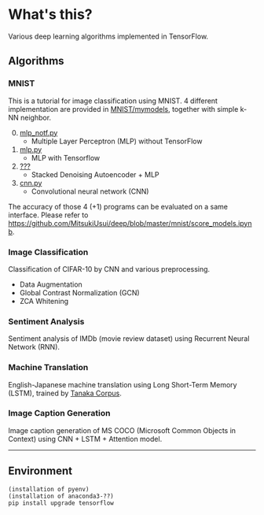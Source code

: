 # What's this?
Various deep learning algorithms implemented in TensorFlow.

## Algorithms
### MNIST
This is a tutorial for image classification using MNIST.
4 different implementation are provided in [MNIST/mymodels](https://github.com/MitsukiUsui/deep/tree/master/mnist/mymodels), together with simple k-NN neighbor.

0. [mlp_notf.py](https://github.com/MitsukiUsui/deep/tree/master/mnist/mymodels/mlp_notf.py)
    * Multiple Layer Perceptron (MLP) without TensorFlow
0. [mlp.py](https://github.com/MitsukiUsui/deep/tree/master/mnist/mymodels/mlp.py)
    * MLP with Tensorflow
0. [???]()
    * Stacked Denoising Autoencoder + MLP
0. [cnn.py](https://github.com/MitsukiUsui/deep/tree/master/mnist/mymodels/cnn.py)
    * Convolutional neural network (CNN)

The accuracy of those 4 (+1) programs can be evaluated on a same interface. Please refer to <https://github.com/MitsukiUsui/deep/blob/master/mnist/score_models.ipynb>.

### Image Classification
Classification of CIFAR-10 by CNN and various preprocessing.

* Data Augmentation
* Global Contrast Normalization (GCN)
* ZCA Whitening

### Sentiment Analysis
Sentiment analysis of IMDb (movie review dataset) using Recurrent Neural Network (RNN).

### Machine Translation
English-Japanese machine translation using Long Short-Term Memory (LSTM), trained by [Tanaka Corpus](https://github.com/odashi/small_parallel_enja).

### Image Caption Generation
Image caption generation of MS COCO (Microsoft Common Objects in Context) using CNN + LSTM + Attention model.

---

## Environment
```
(installation of pyenv)
(installation of anaconda3-??)
pip install upgrade tensorflow
```

